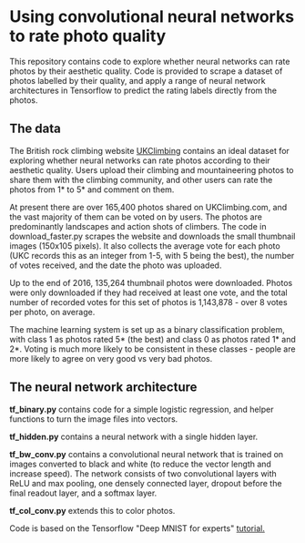 # Using convolutional neural networks to rate photo quality

This repository contains code to explore whether neural networks can rate photos by their aesthetic quality. Code is provided to scrape a dataset of photos labelled by their quality, and apply a range of neural network architectures in Tensorflow to predict the rating labels directly from the photos.

## The data

The British rock climbing website [UKClimbing](http://www.ukclimbing.com/) contains an ideal dataset for exploring whether neural networks can rate photos according to their aesthetic quality. Users upload their climbing and mountaineering photos to share them with the climbing community, and other users can rate the photos from 1\* to 5\* and comment on them.

At present there are over 165,400 photos shared on UKClimbing.com, and the vast majority of them can be voted on by users. The photos are predominantly landscapes and action shots of climbers. The code in download_faster.py scrapes the website and downloads the small thumbnail images (150x105 pixels). It also collects the average vote for each photo (UKC records this as an integer from 1-5, with 5 being the best), the number of votes received, and the date the photo was uploaded.

Up to the end of 2016, 135,264 thumbnail photos were downloaded. Photos were only downloaded if they had received at least one vote, and the total number of recorded votes for this set of photos is 1,143,878 - over 8 votes per photo, on average.

The machine learning system is set up as a binary classification problem, with class 1 as photos rated 5\* (the best) and class 0 as photos rated 1\* and 2\*. Voting is much more likely to be consistent in these classes - people are more likely to agree on very good vs very bad photos.


## The neural network architecture

**tf_binary.py** contains code for a simple logistic regression, and helper functions to turn the image files into vectors.

**tf_hidden.py** contains a neural network with a single hidden layer.

**tf_bw_conv.py** contains a convolutional neural network that is trained on images converted to black and white (to reduce the vector length and increase speed). The network consists of two convolutional layers with ReLU and max pooling, one densely connected layer, dropout before the final readout layer, and a softmax layer.

**tf_col_conv.py** extends this to color photos.

Code is based on the Tensorflow "Deep MNIST for experts" [tutorial.](https://www.tensorflow.org/versions/master/tutorials/mnist/pros/index.html#deep-mnist-for-experts)


